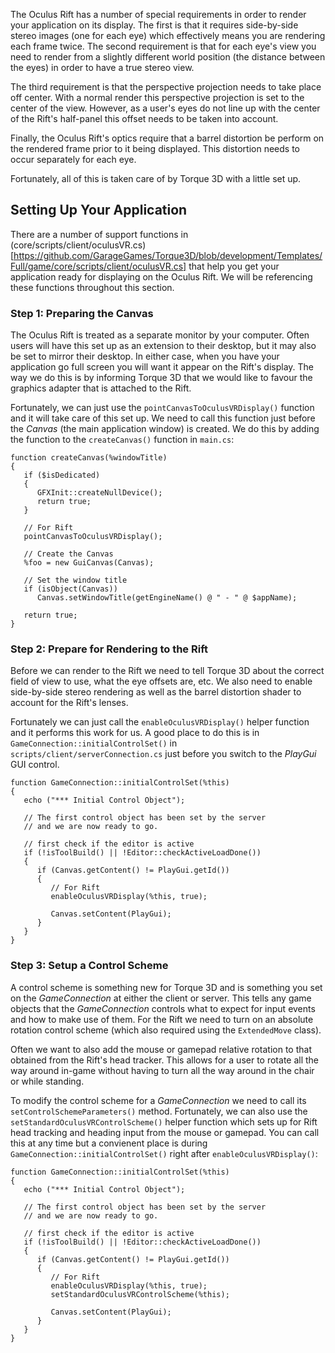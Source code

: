 The Oculus Rift has a number of special requirements in order to render your application on its display.  The first is that it requires side-by-side stereo images (one for each eye) which effectively means you are rendering each frame twice.  The second requirement is that for each eye's view you need to render from a slightly different world position (the distance between the eyes) in order to have a true stereo view.

The third requirement is that the perspective projection needs to take place off center.  With a normal render this perspective projection is set to the center of the view.  However, as a user's eyes do not line up with the center of the Rift's half-panel this offset needs to be taken into account.

Finally, the Oculus Rift's optics require that a barrel distortion be perform on the rendered frame prior to it being displayed.  This distortion needs to occur separately for each eye.

Fortunately, all of this is taken care of by Torque 3D with a little set up.

## Setting Up Your Application ##

There are a number of support functions in (core/scripts/client/oculusVR.cs)[https://github.com/GarageGames/Torque3D/blob/development/Templates/Full/game/core/scripts/client/oculusVR.cs] that help you get your application ready for displaying on the Oculus Rift.  We will be referencing these functions throughout this section.

### Step 1: Preparing the Canvas ###

The Oculus Rift is treated as a separate monitor by your computer.  Often users will have this set up as an extension to their desktop, but it may also be set to mirror their desktop.  In either case, when you have your application go full screen you will want it appear on the Rift's display.  The way we do this is by informing Torque 3D that we would like to favour the graphics adapter that is attached to the Rift.

Fortunately, we can just use the `pointCanvasToOculusVRDisplay()` function and it will take care of this set up.  We need to call this function just before the *Canvas* (the main application window) is created.  We do this by adding the function to the `createCanvas()` function in `main.cs`:

```
function createCanvas(%windowTitle)
{
   if ($isDedicated)
   {
      GFXInit::createNullDevice();
      return true;
   }

   // For Rift
   pointCanvasToOculusVRDisplay();
   
   // Create the Canvas
   %foo = new GuiCanvas(Canvas);
   
   // Set the window title
   if (isObject(Canvas))
      Canvas.setWindowTitle(getEngineName() @ " - " @ $appName);
   
   return true;
}
```

### Step 2: Prepare for Rendering to the Rift ###

Before we can render to the Rift we need to tell Torque 3D about the correct field of view to use, what the eye offsets are, etc.  We also need to enable side-by-side stereo rendering as well as the barrel distortion shader to account for the Rift's lenses.

Fortunately we can just call the `enableOculusVRDisplay()` helper function and it performs this work for us.  A good place to do this is in `GameConnection::initialControlSet()` in `scripts/client/serverConnection.cs` just before you switch to the *PlayGui* GUI control.

```
function GameConnection::initialControlSet(%this)
{
   echo ("*** Initial Control Object");

   // The first control object has been set by the server
   // and we are now ready to go.
   
   // first check if the editor is active
   if (!isToolBuild() || !Editor::checkActiveLoadDone())
   {
      if (Canvas.getContent() != PlayGui.getId())
      {
         // For Rift
         enableOculusVRDisplay(%this, true);
         
         Canvas.setContent(PlayGui);
      }
   }
}
```

### Step 3: Setup a Control Scheme ###

A control scheme is something new for Torque 3D and is something you set on the *GameConnection* at either the client or server.  This tells any game objects that the *GameConnection* controls what to expect for input events and how to make use of them.  For the Rift we need to turn on an absolute rotation control scheme (which also required using the `ExtendedMove` class).

Often we want to also add the mouse or gamepad relative rotation to that obtained from the Rift's head tracker.  This allows for a user to rotate all the way around in-game without having to turn all the way around in the chair or while standing.

To modify the control scheme for a *GameConnection* we need to call its `setControlSchemeParameters()` method.  Fortunately, we can also use the `setStandardOculusVRControlScheme()` helper function which sets up for Rift head tracking and heading input from the mouse or gamepad.  You can call this at any time but a convienent place is during `GameConnection::initialControlSet()` right after `enableOculusVRDisplay()`:

```
function GameConnection::initialControlSet(%this)
{
   echo ("*** Initial Control Object");

   // The first control object has been set by the server
   // and we are now ready to go.
   
   // first check if the editor is active
   if (!isToolBuild() || !Editor::checkActiveLoadDone())
   {
      if (Canvas.getContent() != PlayGui.getId())
      {
         // For Rift
         enableOculusVRDisplay(%this, true);
         setStandardOculusVRControlScheme(%this);
         
         Canvas.setContent(PlayGui);
      }
   }
}
```
